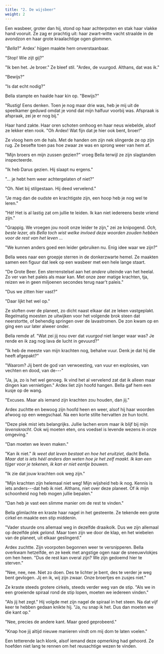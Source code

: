 ```yaml
---
title: "2. De wijsbeer"
weight: 2
---
```


Een wasbeer, groter dan hij, stond op haar achterpoten en stak haar vlakke hand vooruit. Ze zag er prachtig uit: haar zwart-witte vacht straalde in de avondzon en haar grote kraalachtige ogen glommen.

"*Bella*?" Ardex' hijgen maakte hem onverstaanbaar.

"Stop! Wie zijt gij?"

"Ik ben het. Je broer." Ze bleef stil. "Ardex, de vuurgod. Althans, dat was ik."

"Bewijs?"

"Is dat echt nodig?"

Bella stampte en haalde haar kin op. "Bewijs?"

"Rustig! Eens denken. Toen je nog maar drie was, heb je mij uit de speelkamer geduwd omdat je vond dat mijn halfuur voorbij was. Afspraak is afspraak, zei je er nog bij."

Haar hand zakte. Haar oren schoten omhoog en haar neus wiebelde, alsof ze lekker eten rook. "Oh Ardex! Wat fijn dat je hier ook bent, broer!"

Ze vloog hem om de hals. Met de handen om zijn nek slingerde ze op zijn rug. Ze besefte toen pas hoe zwaar ze was en sprong weer van hem af.

"Mijn broers en mijn zussen gezien?" vroeg Bella terwijl ze zijn slagtanden inspecteerde.

"Ik heb Darus gezien. Hij slaapt nu ergens."

"... je hebt hem weer achtergelaten of niet?"

"Oh. Niet bij stilgestaan. Hij deed vervelend."

"Je mag dan de oudste en krachtigste zijn, een hoop heb je nog wel te leren."

"Hé! Het is al lastig zat om jullie te leiden. Ik kan niet iedereens beste vriend zijn."

"Grappig. We vroegen jou nooit onze leider te zijn," zei ze knipogend. *Och, beste lezer, als Bella toch wist welke invloed deze woorden zouden hebben voor de rest van het leven ...*

"We kunnen anders goed een leider gebruiken nu. Enig idee waar we zijn?"

Bella wees naar een groepje sterren in de donkerzwarte hemel. Ze maakten samen een figuur dat leek op een wasbeer met een hele lange staart.

"De Grote Beer. Een sterrenstelsel aan het _andere_ uiteinde van het heelal. Zo ver van het paleis als maar kan. Met onze zeer matige krachten, tja, reizen we in geen miljoenen secondes terug naar't paleis."

"Dus we zitten hier vast?"

"Daar lijkt het wel op."

Ze sloften over de planeet, zo dicht naast elkaar dat ze leken vastgeplakt. Regelmatig moesten ze uitwijken voor het volgende brok steen dat neerstortte, of behendig springen over de lavastromen. De zon kwam op en ging een uur later alweer onder.

Bella remde af. "Wat zei jij nou over dat _vuurgod_ niet langer waar was? Je rende en ik zag nog lava de lucht in gevuurd?"

"Ik heb de meeste van mijn krachten nog, behalve vuur. Denk je dat hij die heeft afgepakt?"

"Waarom? Jij bent de god van verwoesting, van vuur en explosies, van vechten en dood, van de---"

"Ja, ja, zo is het wel genoeg. Ik vind het al vervelend zat dat ik alleen maar dingen kan vernietigen." Ardex liet zijn hoofd hangen. Bella gaf hem een kusje op de wang.

"Excuses. Maar als iemand zijn krachten zou houden, dan jij."

Ardex zuchtte en bewoog zijn hoofd heen en weer, alsof hij haar woorden afwoog op een weegschaal. Na een korte stilte hervatten ze hun tocht.

"Deze plek mist iets belangrijks. Jullie lachen erom maar ik blijf bij mijn _levenskracht_. Ook wij moeten eten, ons voedsel is levende wezens in onze omgeving."

"Dan moeten we leven maken."

"Kan ik niet." _Ik weet dat leven bestaat en hoe het eruitziet,_ dacht Bella. _Maar dat is iets héél anders dan weten hoe je het zelf maakt. Ik kan een tijger voor je tekenen, ik kan er niet eentje bouwen._

"Ik zie dat jouw krachten ook weg zijn."

"Mijn krachten zijn helemaal niet weg! Mijn wijsheid heb ik nog. Kennis is iets anders---dat heb ik niet. Althans, niet over deze planeet. Of ik mijn schoonheid nog heb mogen jullie bepalen."

"Dan heb je vast een slimme manier om de rest te vinden."

Bella glimlachte en kraste haar nagel in het gesteente. Ze tekende een grote cirkel en maakte een stip middenin.

"Vader stuurde ons allemaal weg in dezelfde draaikolk. Dus we zijn allemaal op dezelfde plek _geland_. Maar toen zijn we door de klap, en het wiebelen van de planeet, uit elkaar geslingerd."

Ardex zuchtte. Zijn voorpoten begonnen weer te versnipperen. Bella overkwam hetzelfde, en ze keek met angstige ogen naar de sneeuwvlokjes om hen heen. "Dus de rest kan overal zijn? We zijn gedoemd hier te sterven."

"Nee, nee, nee. Niet zo doen. Des te lichter je bent, des te verder je weg bent gevlogen. Jij en ik, wij zijn zwaar. Onze broertjes en zusjes niet."

Ze kraste steeds grotere cirkels, steeds verder weg van de stip. "Als we in een groeiende spiraal rond de stip lopen, moeten we iedereen vinden." 

"Als jij het zegt." Hij volgde met zijn nagel de spiraal in het steen. Na dat vijf keer te hebben gedaan knikte hij. "Ja, nu snap ik het. Dus dan moeten we die kant op."

"Nee, precies de andere kant. Maar goed geprobeerd."

"Knap hoe jij altijd nieuwe manieren vindt om mij dom te laten voelen."

Een tetterende lach klonk, alsof iemand deze opmerking had gehoord. Ze hoefden niet lang te rennen om het reusachtige wezen te vinden. 